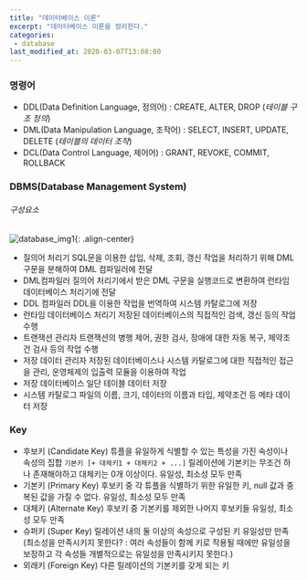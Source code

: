```yaml
---
title: "데이터베이스 이론"
excerpt: "데이터베이스 이론을 정리한다."
categories:
 - database
last_modified_at: 2020-03-07T13:08:00
---
```





### 명령어

- DDL(Data Definition Language, 정의어) : CREATE, ALTER, DROP (*테이블 구조 정의*)
- DML(Data Manipulation Language, 조작어) : SELECT, INSERT, UPDATE, DELETE (*테이블의 데이터 조작*)
- DCL(Data Control Language, 제어어) : GRANT, REVOKE, COMMIT, ROLLBACK

### DBMS(Database Management System)

###### 구성요소

![database_img1](https://user-images.githubusercontent.com/19742979/75342821-85da1c00-58da-11ea-941b-ab50fd9ad566.png){: .align-center}

- 질의어 처리기
  SQL문을 이용한 삽입, 삭제, 조회, 갱신 작업을 처리하기 위해 DML 구문을 분해하여 DML 컴파일러에 전달
- DML컴파일러
  질의어 처리기에서 받은 DML 구문을 실행코드로 변환하여 런타임 데이터베이스 처리기에 전달
- DDL 컴파일러
  DDL을 이용한 작업을 번역하여 시스템 카탈로그에 저장
- 런타임 데이터베이스 처리기
  저장된 데이터베이스의 직접적인 검색, 갱신 등의 작업 수행
- 트랜잭션 관리자
  트랜잭션의 병행 제어, 권한 검사, 장애에 대한 자동 복구, 제약조건 검사 등의 작업 수행
- 저장 데이터 관리자
  저장된 데이터베이스나 시스템 카탈로그에 대한 직접적인 접근을 관리, 운영체제의 입출력 모듈을 이용하여 작업
- 저장 데이터베이스
  일단 테이블 데이터 저장
- 시스템 카탈로그
  파일의 이름, 크기, 데이터의 이름과 타입, 제약조건 등 메타 데이터 저장

### Key

- 후보키 (Candidate Key)
  튜플을 유일하게 식별할 수 있는 특성을 가진 속성이나 속성의 집합 `기본키 [+ 대체키1 + 대체키2 + ...]`
릴레이션에 기본키는 무조건 하나 존재해야하고 대체키는 0개 이상이다.
  유일성, 최소성 모두 만족
- 기본키 (Primary Key)
  후보키 중 각 튜플을 식별하기 위한 유일한 키, null 값과 중복된 값을 가질 수 없다.
  유일성, 최소성 모두 만족
- 대체키 (Alternate Key)
  후보키 중 기본키를 제외한 나머지 후보키들
  유일성, 최소성 모두 만족
- 슈퍼키 (Super Key)
  릴레이션 내의 둘 이상의 속성으로 구성된 키
  유일성만 만족
  (최소성을 만족시키지 못한다? : 여러 속성들이 함께 키로 작용될 때에만 유일성을 보장하고 각 속성들 개별적으로는 유일성을 만족시키지 못한다.)
- 외래키 (Foreign Key)
  다른 릴레이션의 기본키를 갖게 되는 키

